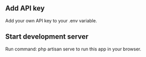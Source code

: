 ## Add API key
Add your own API key to your .env variable. 

## Start development server
Run command: php artisan serve to run this app in your browser. 
